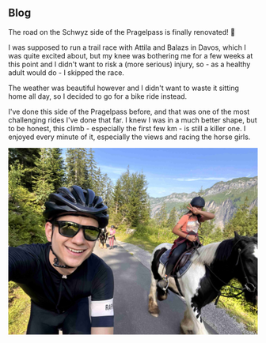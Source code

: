 ## Blog

The road on the Schwyz side of the Pragelpass is finally renovated! :partying_face:

I was supposed to run a trail race with Attila and Balazs in Davos, which I was quite excited about, but my knee was bothering me for a few weeks at this point and I didn't want to risk a (more serious) injury, so - as a healthy adult would do - I skipped the race.

The weather was beautiful however and I didn't want to waste it sitting home all day, so I decided to go for a bike ride instead.

I've done this side of the Pragelpass before, and that was one of the most challenging rides I've done that far. I knew I was in a much better shape, but to be honest, this climb - especially the first few km - is still a killer one.
I enjoyed every minute of it, especially the views and racing the horse girls.

![Empty_Roads](maps/trips/ride_20240727/img/img_0.jpg)